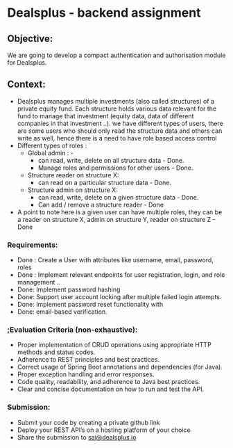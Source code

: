 # Dealsplus - backend assignment

## **Objective**:

We are going to develop a compact authentication and authorisation module for Dealsplus.

## Context:

- Dealsplus manages multiple investments (also called structures) of a private equity fund. Each structure holds various data relevant for the fund to manage that investment (equity data, data of different companies in that investment ..). we have different types of users, there are some users who should only read the structure data and others can write as well, hence there is a need to have role based access control
- Different types of roles :
    - Global admin : - 
        - can read, write, delete on all structure data - Done.
        - Manage roles and permissions for other users - Done.
    - Structure reader on structure X:
        - can read on a particular structure data - Done.
    - Structure admin on structure X:
        - can read, write, delete on a given structure data - Done.
        - Can add / remove a structure reader - Done
- A point to note here is a given user can have multiple roles, they can be a reader on structure X, admin on structure Y, reader on structure Z - Done

### Requirements:

- Done : Create a User with attributes like username, email, password, roles
- Done : Implement relevant endpoints for user registration, login, and role management .. 
- Done: Implement password hashing
- Done: Support user account locking after multiple failed login attempts.
- Done: Implement password reset functionality with 
- Done: email-based verification.

### **;Evaluation Criteria (non-exhaustive):**

- Proper implementation of CRUD operations using appropriate HTTP methods and status codes.
- Adherence to REST principles and best practices.
- Correct usage of Spring Boot annotations and dependencies (for Java).
- Proper exception handling and error responses.
- Code quality, readability, and adherence to Java best practices.
- Clear and concise documentation on how to run and test the API.

### Submission:

- Submit your code by creating a private github link
- Deploy your REST API’s on a hosting platform of your choice
- Share the submission to sai@dealsplus.io


